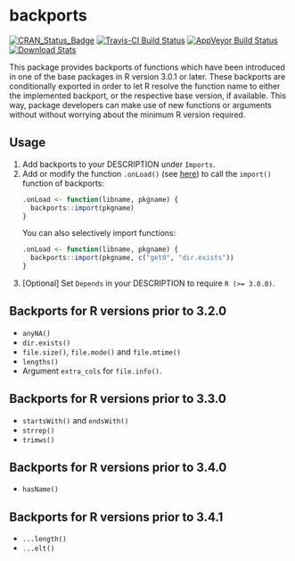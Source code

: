 # backports

[![CRAN_Status_Badge](http://www.r-pkg.org/badges/version/backports)](http://cran.r-project.org/package=backports)
[![Travis-CI Build Status](https://travis-ci.org/mllg/backports.svg?branch=master)](https://travis-ci.org/mllg/backports)
[![AppVeyor Build Status](https://ci.appveyor.com/api/projects/status/github/mllg/backports?branch=master&svg=true)](https://ci.appveyor.com/project/mllg/backports)
[![Download Stats](http://cranlogs.r-pkg.org/badges/backports)](https://cran.r-project.org/package=backports)

This package provides backports of functions which have been introduced in one of the base packages in R version 3.0.1 or later.
These backports are conditionally exported in order to let R resolve the function name to either the implemented backport, or the respective base version, if available.
This way, package developers can make use of new functions or arguments without without worrying about the minimum R version required.

## Usage

1. Add backports to your DESCRIPTION under `Imports`.
2. Add or modify the function `.onLoad()` (see [here](https://stat.ethz.ch/R-manual/R-devel/library/base/html/ns-hooks.html)) to call the `import()` function of backports:
   ```r
   .onLoad <- function(libname, pkgname) {
     backports::import(pkgname)
   }
   ```
   You can also selectively import functions:
   ```r
   .onLoad <- function(libname, pkgname) {
     backports::import(pkgname, c("get0", "dir.exists"))
   }
   ```
3. [Optional] Set `Depends` in your DESCRIPTION to require `R (>= 3.0.0)`.


## Backports for R versions prior to 3.2.0

* `anyNA()`
* `dir.exists()`
* `file.size()`, `file.mode()` and `file.mtime()`
* `lengths()`
* Argument `extra_cols` for `file.info()`.

## Backports for R versions prior to 3.3.0

* `startsWith()` and `endsWith()`
* `strrep()`
* `trimws()`

## Backports for R versions prior to 3.4.0

* `hasName()`

## Backports for R versions prior to 3.4.1

* `...length()`
* `...elt()`
